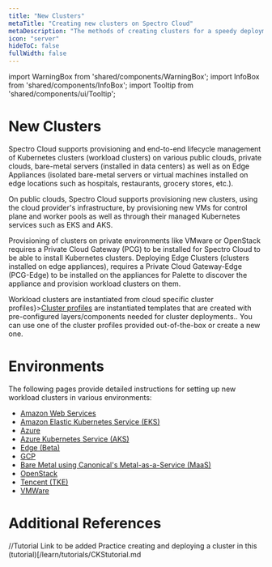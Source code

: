 ```yaml
---
title: "New Clusters"
metaTitle: "Creating new clusters on Spectro Cloud"
metaDescription: "The methods of creating clusters for a speedy deployment on any CSP"
icon: "server"
hideToC: false
fullWidth: false
---
```


import WarningBox from 'shared/components/WarningBox';
import InfoBox from 'shared/components/InfoBox';
import Tooltip from 'shared/components/ui/Tooltip';


# New Clusters 

Spectro Cloud supports provisioning and end-to-end lifecycle management of Kubernetes clusters (workload clusters) on various public clouds, private clouds, bare-metal servers (installed in data centers) as well as on Edge Appliances (isolated bare-metal servers or virtual machines installed on edge locations such as hospitals, restaurants, grocery stores, etc.).

On public clouds, Spectro Cloud supports provisioning new clusters, using the cloud provider's infrastructure, by provisioning new VMs for control plane and worker pools as well as through their managed Kubernetes services such as EKS and AKS. 

Provisioning of clusters on private environments like VMware or OpenStack requires a Private Cloud Gateway (PCG) to be installed for Spectro Cloud to be able to install Kubernetes clusters. Deploying Edge Clusters (clusters installed on edge appliances), requires a Private Cloud Gateway-Edge (PCG-Edge) to be installed on the appliances for Palette to discover the appliance and provision workload clusters on them.

<InfoBox>
Workload clusters are instantiated from cloud specific <Tooltip trigger={<u>cluster profiles</u>}><a href="/cluster-profiles">Cluster profiles</a> are instantiated templates that are created with pre-configured layers/components needed for cluster deployments.</Tooltip>. You can use one of the cluster profiles provided out-of-the-box or create a new one.
</InfoBox>

# Environments

The following pages provide detailed instructions for setting up new workload clusters in various environments:

* [Amazon Web Services](/clusters/new-clusters/aws)
* [Amazon Elastic Kubernetes Service (EKS)](/clusters/new-clusters/eks)
* [Azure](/clusters/new-clusters/azure)
* [Azure Kubernetes Service (AKS)](/clusters/new-clusters/aks)
* [Edge (Beta)](/clusters/new-clusters/edge)
* [GCP](/clusters/new-clusters/gcp)
* [Bare Metal using Canonical's Metal-as-a-Service (MaaS)](/clusters/new-clusters/maas)
* [OpenStack](/clusters/new-clusters/openstack)
* [Tencent (TKE)](/clusters/new-clusters/tke)
* [VMWare](/clusters/new-clusters/vmware)

# Additional References
//Tutorial Link to be added
Practice creating and deploying a cluster in this (tutorial)[/learn/tutorials/CKStutorial.md

